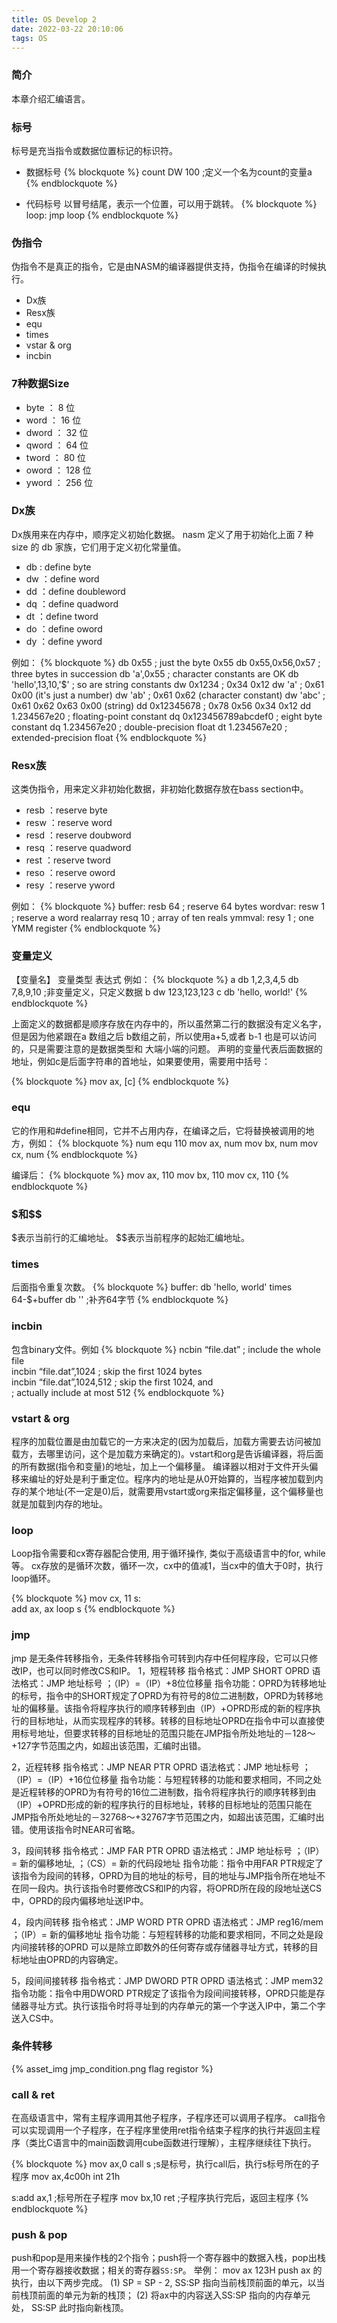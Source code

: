 ```yaml
---
title: OS Develop 2
date: 2022-03-22 20:10:06
tags: OS
---
```


### 简介
本章介绍汇编语言。


### 标号
标号是充当指令或数据位置标记的标识符。
- 数据标号
{% blockquote %}
count DW 100 ;定义一个名为count的变量a
{% endblockquote %}

- 代码标号
  以冒号结尾，表示一个位置，可以用于跳转。
{% blockquote %}
loop:
	jmp loop
{% endblockquote %}

### 伪指令
伪指令不是真正的指令，它是由NASM的编译器提供支持，伪指令在编译的时候执行。
- Dx族
- Resx族
- equ
- times
- vstar & org
- incbin

### 7种数据Size
- byte ： 8 位
- word ： 16 位
- dword ： 32 位
- qword ： 64 位
- tword ： 80 位
- oword ： 128 位
- yword ： 256 位

### Dx族
Dx族用来在内存中，顺序定义初始化数据。
nasm 定义了用于初始化上面 7 种 size 的 db 家族，它们用于定义初化常量值。
- db : define byte
- dw ：define word
- dd ：define doubleword
- dq ：define quadword
- dt ：define tword
- do ：define oword
- dy ：define yword

例如：
{% blockquote %}
db    0x55                ; just the byte 0x55
db    0x55,0x56,0x57      ; three bytes in succession
db    'a',0x55            ; character constants are OK
db    'hello',13,10,'$'   ; so are string constants
dw    0x1234              ; 0x34 0x12
dw    'a'                 ; 0x61 0x00 (it's just a number)
dw    'ab'                ; 0x61 0x62 (character constant)
dw    'abc'               ; 0x61 0x62 0x63 0x00 (string)
dd    0x12345678          ; 0x78 0x56 0x34 0x12
dd    1.234567e20         ; floating-point constant
dq    0x123456789abcdef0  ; eight byte constant
dq    1.234567e20         ; double-precision float
dt    1.234567e20         ; extended-precision float
{% endblockquote %}

### Resx族
这类伪指令，用来定义非初始化数据，非初始化数据存放在bass section中。
- resb ：reserve byte
- resw ：reserve word
- resd ：reserve doubword
- resq ：reserve quadword
- rest ：reserve tword
- reso ：reserve oword
- resy ：reserve yword

例如：
{% blockquote %}
buffer:         resb    64              ; reserve 64 bytes
wordvar:        resw    1               ; reserve a word
realarray       resq    10              ; array of ten reals
ymmval:         resy    1               ; one YMM register
{% endblockquote %}


### 变量定义
【变量名】 变量类型  表达式
例如：
{% blockquote %}
a db 1,2,3,4,5
db 7,8,9,10 ;非变量定义，只定义数据
b dw 123,123,123
c db 'hello, world!'
{% endblockquote %}

上面定义的数据都是顺序存放在内存中的，所以虽然第二行的数据没有定义名字，但是因为他紧跟在a 数组之后 b数组之前，所以使用a+5,或者 b-1 也是可以访问的，只是需要注意的是数据类型和 大端小端的问题。
声明的变量代表后面数据的地址，例如c是后面字符串的首地址，如果要使用，需要用中括号：

{% blockquote %}
mov ax, [c]
{% endblockquote %}

### equ
它的作用和#define相同，它并不占用内存，在编译之后，它将替换被调用的地方，例如：
{% blockquote %}
num equ 110
mov ax, num
mov bx, num
mov cx, num
{% endblockquote %}

编译后：
{% blockquote %}
mov ax, 110
mov bx, 110
mov cx, 110
{% endblockquote %}

### \$和\$$
\$表示当前行的汇编地址。
\$$表示当前程序的起始汇编地址。

### times
后面指令重复次数。
{% blockquote %}
buffer: db 'hello, world'
times 64-$+buffer db '' ;补齐64字节
{% endblockquote %}

### incbin
包含binary文件。例如
{% blockquote %}
ncbin “file.dat” ; include the whole file  
incbin “file.dat”,1024 ; skip the first 1024 bytes  
incbin “file.dat”,1024,512 ; skip the first 1024, and  
; actually include at most 512
{% endblockquote %}

### vstart & org
程序的加载位置是由加载它的一方来决定的(因为加载后，加载方需要去访问被加载方，去哪里访问，这个是加载方来确定的)。vstart和org是告诉编译器，将后面的所有数据(指令和变量)的地址，加上一个偏移量。
编译器以相对于文件开头偏移来编址的好处是利于重定位。程序内的地址是从0开始算的，当程序被加载到内存的某个地址(不一定是0)后，就需要用vstart或org来指定偏移量，这个偏移量也就是加载到内存的地址。


### loop
Loop指令需要和cx寄存器配合使用, 用于循环操作, 类似于高级语言中的for, while等。
cx存放的是循环次数，循环一次，cx中的值减1，当cx中的值大于0时，执行loop循环。

{% blockquote %}
  mov cx, 11
s:  
  add ax, ax
  loop s
{% endblockquote %}

### jmp
jmp 是无条件转移指令，无条件转移指令可转到内存中任何程序段，它可以只修改IP，也可以同时修改CS和IP。
1，短程转移
指令格式：JMP SHORT OPRD
语法格式：JMP 地址标号 ；（IP）=（IP）+8位位移量
指令功能：OPRD为转移地址的标号，指令中的SHORT规定了OPRD为有符号的8位二进制数，OPRD为转移地址的偏移量。该指令将程序执行的顺序转移到由（IP）+OPRD形成的新的程序执行的目标地址，从而实现程序的转移。转移的目标地址OPRD在指令中可以直接使用标号地址，但要求转移的目标地址的范围只能在JMP指令所处地址的－128～+127字节范围之内，如超出该范围，汇编时出错。

2，近程转移
指令格式：JMP NEAR PTR OPRD
语法格式：JMP 地址标号 ；（IP）=（IP）+16位位移量
指令功能：与短程转移的功能和要求相同，不同之处是近程转移的OPRD为有符号的16位二进制数，指令将程序执行的顺序转移到由（IP）+OPRD形成的新的程序执行的目标地址，转移的目标地址的范围只能在JMP指令所处地址的－32768～+32767字节范围之内，如超出该范围，汇编时出错。使用该指令时NEAR可省略。

3，段间转移
指令格式：JMP FAR PTR OPRD
语法格式：JMP 地址标号 ；（IP）= 新的偏移地址, ；（CS）= 新的代码段地址
指令功能：指令中用FAR PTR规定了该指令为段间的转移，OPRD为目的地址的标号，目的地址与JMP指令所在地址不在同一段内。执行该指令时要修改CS和IP的内容，将OPRD所在段的段地址送CS中，OPRD的段内偏移地址送IP中。

4，段内间转移
指令格式：JMP WORD PTR OPRD
语法格式：JMP reg16/mem ；（IP）= 新的偏移地址
指令功能：与短程转移的功能和要求相同，不同之处是段内间接转移的OPRD 可以是除立即数外的任何寄存或存储器寻址方式，转移的目标地址由OPRD的内容确定。

5，段间间接转移
指令格式：JMP DWORD PTR OPRD
语法格式：JMP mem32
指令功能：指令中用DWORD PTR规定了该指令为段间间接转移，OPRD只能是存储器寻址方式。执行该指令时将寻址到的内存单元的第一个字送入IP中，第二个字送入CS中。

### 条件转移
{% asset_img jmp_condition.png flag registor %}

### call & ret
在高级语言中，常有主程序调用其他子程序，子程序还可以调用子程序。
call指令可以实现调用一个子程序，在子程序里使用ret指令结束子程序的执行并返回主程序（类比C语言中的main函数调用cube函数进行理解），主程序继续往下执行。

{% blockquote %}
mov ax,0
call s     ;s是标号，执行call后，执行s标号所在的子程序
mov ax,4c00h
int 21h

s:add ax,1   ;标号所在子程序
  mov bx,10
  ret        ;子程序执行完后，返回主程序
{% endblockquote %}

### push & pop
push和pop是用来操作栈的2个指令；push将一个寄存器中的数据入栈，pop出栈用一个寄存器接收数据；相关的寄存器`SS:SP`。
举例：
mov ax 123H
push ax 的执行，由以下两步完成。
(1) SP = SP - 2, SS:SP 指向当前栈顶前面的单元，以当前栈顶前面的单元为新的栈顶；
(2) 将ax中的内容送入SS:SP 指向的内存单元处， SS:SP 此时指向新栈顶。







